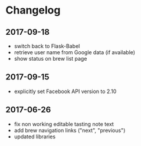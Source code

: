 # Changelog

## 2017-09-18

* switch back to Flask-Babel
* retrieve user name from Google data (if available)
* show status on brew list page

## 2017-09-15

* explicitly set Facebook API version to 2.10

## 2017-06-26

* fix non working editable tasting note text
* add brew navigation links ("next", "previous")
* updated libraries
